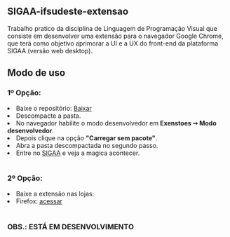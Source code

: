 <h2>SIGAA-ifsudeste-extensao</h2>
Trabalho pratico da disciplina de Linguagem de Programação Visual que consiste em desenvolver uma extensão para o navegador Google Chrome, que terá como objetivo aprimorar a UI e a UX do front-end da plataforma SIGAA (versão web desktop).
</br>
<h2>Modo de uso</h2>
<h3>1º Opção:</h3>
<li>Baixe o repositório: <a href="https://github.com/matheuswr89/SIGAA-ifsudeste-extensao/archive/refs/heads/main.zip">Baixar</a></li>
<li>Descompacte a pasta.</li>
<li>No navegador habilite o modo desenvolvedor em <b>Exenstoes ➙ Modo desenvolvedor</b>.</li>
<li>Depois clique na opção <b>"Carregar sem pacote"</b>.</li>
<li>Abra a pasta descompactada no segundo passo.</li>
<li>Entre no <a href="https://sig.ifsudestemg.edu.br">SIGAA</a> e veja a magica acontecer.</li>
<br>
<h3>2º Opção:</h3>
<li>Baixe a extensão nas lojas:
  <li>Firefox: <a href="https://addons.mozilla.org/pt-BR/firefox/addon/sigaa-ifsudeste-mg/">acessar</a></li>
</li>
<br>
<h3>OBS.: ESTÁ EM DESENVOLVIMENTO</h3>
